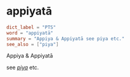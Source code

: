 # appiyatā

``` toml
dict_label = "PTS"
word = "appiyatā"
summary = "Appiya & Appiyatā see piya etc."
see_also = ["piya"]
```

Appiya & Appiyatā

see *[piya](piya.md)* etc.

